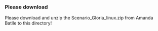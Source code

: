 

### Please download

Please download and unzip the Scenario_Gloria_linux.zip from Amanda Batlle to this directory!

